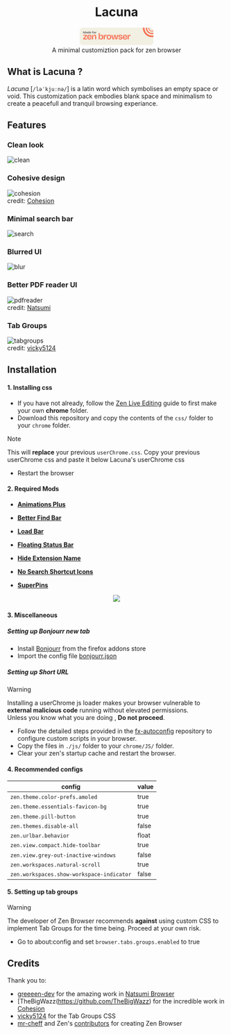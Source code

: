 <h1 align="center">
  Lacuna
</h1>

<p align="center">
  <a href="https://zen-browser.app"><img height="40" src="https://github.com/heyitszenithyt/zen-browser-badges/blob/fb14dcd72694b7176d141c774629df76af87514e/light/zen-badge-light.png"></a>
  <br>
  A minimal customiztion pack for zen browser
</p>

## What is Lacuna ?
_Lacuna_ [`/ləˈkjuːnə/`] is a latin word which symbolises an empty space or void. This customization pack embodies blank space and minimalism to create a peacefull and tranquil browsing experiance.

## Features

### Clean look
![clean](https://github.com/user-attachments/assets/7f931baf-8181-4a33-93bc-9c8fbedb0029)

### Cohesive design
![cohesion](https://github.com/user-attachments/assets/d802d3fd-0705-459f-a463-0a57d00f613c)
<br>credit: [Cohesion](https://github.com/TheBigWazz/ZenThemes/tree/main/Cohesion)

### Minimal search bar
![search](https://github.com/user-attachments/assets/908f5b9f-1a62-421a-a667-ba7e29fd75a3)

### Blurred UI
![blur](https://github.com/user-attachments/assets/c1273834-c075-415c-b498-aad5baefe7f7)

### Better PDF reader UI
![pdfreader](https://github.com/user-attachments/assets/bdb20a89-b21f-4a2e-b42f-28bd5dec1c1c)
<br>credit: [Natsumi](https://github.com/greeeen-dev/natsumi-browser)


### Tab Groups
![tabgroups](https://github.com/user-attachments/assets/aa7cf02c-c406-48dd-967a-08fa78194d6f)
<br>credit: [vicky5124](https://github.com/vicky5124)

## Installation
#### 1. Installing css
- If you have not already, follow the [Zen Live Editing](https://docs.zen-browser.app/guides/live-editing) guide to first make your own **chrome** folder.
- Download this repository and copy the contents of the `css/` folder to your `chrome` folder.

> [!Note]
> This will **replace** your previous `userChrome.css`.
> Copy your previous userChrome css and paste it below Lacuna's userChrome css

- Restart the browser

#### 2. Required Mods
<b>
  
- [Animations Plus](https://zen-browser.app/mods/f4866f39-cfd6-4498-ab92-54213b8279dc)

- [Better Find Bar](https://zen-browser.app/mods/a6335949-4465-4b71-926c-4a52d34bc9c0)
  
- [Load Bar](https://zen-browser.app/mods/ae7868dc-1fa1-469e-8b89-a5edf7ab1f24)
  
- [Floating Status Bar](https://zen-browser.app/mods/906c6915-5677-48ff-9bfc-096a02a72379)

- [Hide Extension Name](https://zen-browser.app/mods/cb15abdb-0514-4e09-8ce5-722cf1f4a20f)

- [No Search Shortcut Icons](https://zen-browser.app/mods/d7076c31-f6c1-4f28-b2e8-15b95f5a3d6f)

- [SuperPins](https://zen-browser.app/mods/ad97bb70-0066-4e42-9b5f-173a5e42c6fc)
<p align="center">
<img src="https://github.com/user-attachments/assets/468238ab-3aa6-4dc6-84d5-1bffcdf466d9">
</p>
</b>

#### 3. Miscellaneous
##### **Setting up Bonjourr new tab**
  - Install [Bonjourr](https://addons.mozilla.org/en-US/firefox/addon/bonjourr-startpage/) from the firefox addons store
  - Import the config file [bonjourr.json](./misc/bonjourr.json)

##### **Setting up Short URL**

  > [!Warning]
  > Installing a userChrome js loader makes your browser vulnerable to **external malicious code** running without elevated permissions. <br>
  > Unless you know what you are doing , **Do not proceed**.
    
  - Follow the detailed steps provided in the [fx-autoconfig](https://github.com/MrOtherGuy/fx-autoconfig) repository to configure custom scripts in your browser.
  - Copy the files in `./js/` folder to your `chrome/JS/` folder.
  - Clear your zen's startup cache and restart the browser.

#### 4. Recommended configs
| config                                    | value |
|-------------------------------------------|-------|
| `zen.theme.color-prefs.amoled`            | true  |
| `zen.theme.essentials-favicon-bg`         | true  |
| `zen.theme.pill-button`                   | true  |
| `zen.themes.disable-all`                  | false |
| `zen.urlbar.behavior`                     | float |
| `zen.view.compact.hide-toolbar`           | true  |
| `zen.view.grey-out-inactive-windows`      | false |
| `zen.workspaces.natural-scroll`           | true  |
| `zen.workspaces.show-workspace-indicator` | false |

#### 5. Setting up tab groups
> [!WARNING]
> The developer of Zen Browser recommends **against** using custom CSS to implement Tab Groups for the time being. Proceed at your own risk.

- Go to about:config and set `browser.tabs.groups.enabled` to true

## Credits
Thank you to:
- [greeeen-dev](https://github.com/greeeen-dev) for the amazing work in [Natsumi Browser](https://github.com/greeeen-dev/natsumi-browser)
- [TheBigWazz(https://github.com/TheBigWazz) for the incredible work in [Cohesion](https://github.com/TheBigWazz/ZenThemes/tree/main/Cohesion)
- [vicky5124](https://github.com/vicky5124) for the Tab Groups CSS
- [mr-cheff](https://github.com/mr-cheff) and Zen's [contributors](https://github.com/zen-browser/desktop/graphs/contributors) for creating Zen Browser
